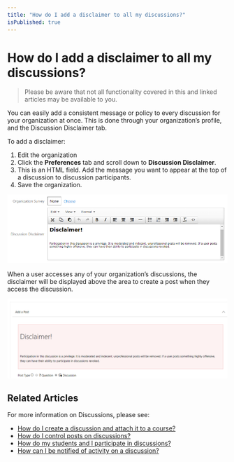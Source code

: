 ```yaml
---
title: "How do I add a disclaimer to all my discussions?"
isPublished: true
---
```


# How do I add a disclaimer to all my discussions?

> Please be aware that not all functionality covered in this and linked articles may be available to you.

You can easily add a consistent message or policy to every discussion for your organization at once. This is done through your organization’s profile, and the Discussion Disclaimer tab. 

To add a disclaimer:

1. Edit the organization
1. Click the **Preferences** tab and scroll down to **Discussion Disclaimer**.
1. This is an HTML field. Add the message you want to appear at the top of a discussion to discussion participants.
1. Save the organization.

![](/tms/images/disc-disclaimer.png)

When a user accesses any of your organization’s discussions, the disclaimer will be displayed above the area to create a post when they access the discussion.

![](/tms/images/disclaimer-view.png)

## Related Articles

For more information on Discussions, please see:

- [How do I create a discussion and attach it to a course?](create-discussion.md)
- [How do I control posts on discussions?](add-moderators.md)
- [How do my students and I participate in discussions?](participation.md)
- [How can I be notified of activity on a discussion?](admin-follow.md)
